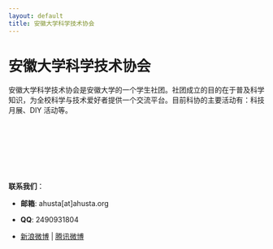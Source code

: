 ```yaml
---
layout: default
title: 安徽大学科学技术协会
---
```


# 安徽大学科学技术协会

安徽大学科学技术协会是安徽大学的一个学生社团。社团成立的目的在于普及科学知识，为全校科学与技术爱好者提供一个交流平台。目前科协的主要活动有：科技月展、DIY 活动等。

<br/>
<br/>
<br/>
<br/>
<br/>
<br/>


**联系我们**：

- **邮箱**: ahusta[at]ahusta.org

- **QQ**: 2490931804

- [新浪微博](http://weibo.com/ahusta) | [腾讯微博](http://t.qq.com/andakexie)